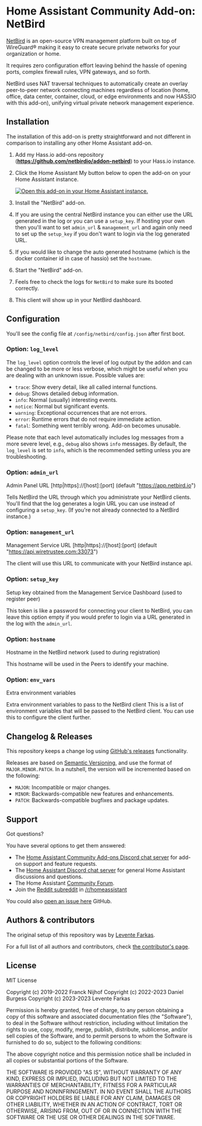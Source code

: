# Home Assistant Community Add-on: NetBird

[NetBird][netbird] is an open-source VPN management platform built on top of WireGuard® making it easy to create secure private networks for your organization or home.

It requires zero configuration effort leaving behind the hassle of opening ports, complex firewall rules, VPN gateways, and so forth.

NetBird uses NAT traversal techniques to automatically create an overlay peer-to-peer network connecting machines regardless of location (home, office, data center, container, cloud, or edge environments and now HASSIO with this add-on), unifying virtual private network management experience.

## Installation

The installation of this add-on is pretty straightforward and not different in
comparison to installing any other Home Assistant add-on.

1. Add my Hass.io add-ons repository (**<https://github.com/netbirdio/addon-netbird>**) to your Hass.io instance.
1. Click the Home Assistant My button below to open the add-on on your Home
   Assistant instance.

   [![Open this add-on in your Home Assistant instance.][addon-badge]][addon]

1. Install the "NetBird" add-on.
1. If you are using the central NetBird instance you can either use the URL generated in the log or you can use a `setup_key`. If hosting your own then you'll want to set `admin_url` & `management_url` and again only need to set up the `setup_key` if you don't want to login via the log generated URL.
1. If you would like to change the auto generated hostname (which is the docker container id in case of hassio) set the `hostname`.
1. Start the "NetBird" add-on.
1. Feels free to check the logs for `NetBird` to make sure its booted correctly.
1. This client will show up in your NetBird dashboard.

## Configuration

You'll see the config file at `/config/netbird/config.json` after first boot.

### Option: `log_level`

The `log_level` option controls the level of log output by the addon and can
be changed to be more or less verbose, which might be useful when you are
dealing with an unknown issue. Possible values are:

- `trace`: Show every detail, like all called internal functions.
- `debug`: Shows detailed debug information.
- `info`: Normal (usually) interesting events.
- `notice`: Normal but significant events.
- `warning`: Exceptional occurrences that are not errors.
- `error`: Runtime errors that do not require immediate action.
- `fatal`: Something went terribly wrong. Add-on becomes unusable.

Please note that each level automatically includes log messages from a
more severe level, e.g., `debug` also shows `info` messages. By default,
the `log_level` is set to `info`, which is the recommended setting unless
you are troubleshooting.

### Option: `admin_url`

Admin Panel URL [http|https]://[host]:[port] (default "<https://app.netbird.io>")

Tells NetBird the URL through which you administrate your NetBird clients.
You'll find that the log generates a login URL you can use instead of configuring a `setup_key`. (If you're not already connected to a NetBird instance.)

### Option: `management_url`

Management Service URL [http|https]://[host]:[port] (default "<https://api.wiretrustee.com:33073>")

The client will use this URL to communicate with your NetBird instance api.

### Option: `setup_key`

Setup key obtained from the Management Service Dashboard (used to register peer)

This token is like a password for connecting your client to NetBird, you can leave this
option empty if you would prefer to login via a URL generated in the log with the `admin_url`.

### Option: `hostname`

Hostname in the NetBird network (used to during registration)

This hostname will be used in the Peers to identify your machine.

### Option: `env_vars`

Extra environment variables

Extra environment variables to pass to the NetBird client
This is a list of environment variables that will be passed to the NetBird client.
You can use this to configure the client further.

## Changelog & Releases

This repository keeps a change log using [GitHub's releases][releases]
functionality.

Releases are based on [Semantic Versioning][semver], and use the format
of `MAJOR.MINOR.PATCH`. In a nutshell, the version will be incremented
based on the following:

- `MAJOR`: Incompatible or major changes.
- `MINOR`: Backwards-compatible new features and enhancements.
- `PATCH`: Backwards-compatible bugfixes and package updates.

## Support

Got questions?

You have several options to get them answered:

- The [Home Assistant Community Add-ons Discord chat server][discord] for add-on
  support and feature requests.
- The [Home Assistant Discord chat server][discord-ha] for general Home
  Assistant discussions and questions.
- The Home Assistant [Community Forum][forum].
- Join the [Reddit subreddit][reddit] in [/r/homeassistant][reddit]

You could also [open an issue here][issue] GitHub.

## Authors & contributors

The original setup of this repository was by [Levente Farkas][lfarkas].

For a full list of all authors and contributors,
check [the contributor's page][contributors].

## License

MIT License

Copyright (c) 2019-2022 Franck Nijhof
Copyright (c) 2022-2023 Daniel Burgess
Copyright (c) 2023-2023 Levente Farkas

Permission is hereby granted, free of charge, to any person obtaining a copy
of this software and associated documentation files (the "Software"), to deal
in the Software without restriction, including without limitation the rights
to use, copy, modify, merge, publish, distribute, sublicense, and/or sell
copies of the Software, and to permit persons to whom the Software is
furnished to do so, subject to the following conditions:

The above copyright notice and this permission notice shall be included in all
copies or substantial portions of the Software.

THE SOFTWARE IS PROVIDED "AS IS", WITHOUT WARRANTY OF ANY KIND, EXPRESS OR
IMPLIED, INCLUDING BUT NOT LIMITED TO THE WARRANTIES OF MERCHANTABILITY,
FITNESS FOR A PARTICULAR PURPOSE AND NONINFRINGEMENT. IN NO EVENT SHALL THE
AUTHORS OR COPYRIGHT HOLDERS BE LIABLE FOR ANY CLAIM, DAMAGES OR OTHER
LIABILITY, WHETHER IN AN ACTION OF CONTRACT, TORT OR OTHERWISE, ARISING FROM,
OUT OF OR IN CONNECTION WITH THE SOFTWARE OR THE USE OR OTHER DEALINGS IN THE
SOFTWARE.

[addon-badge]: https://my.home-assistant.io/badges/supervisor_addon.svg
[addon]: https://my.home-assistant.io/redirect/supervisor_addon/?addon=a0d7b954_netbird&repository_url=https%3A%2F%2Fgithub.com%2Fnetbirdio%2Faddon-netbird
[contributors]: https://github.com/hassio-addons/addon-netbird/graphs/contributors
[discord-ha]: https://discord.gg/c5DvZ4e
[discord]: https://discord.me/hassioaddons
[forum]: https://community.home-assistant.io/t/repository-community-hass-io-add-ons/24705
[issue]: https://github.com/netbirdio/addon-netbird/issues
[reddit]: https://reddit.com/r/homeassistant
[releases]: https://github.com/netbirdio/addon-netbird/releases
[semver]: http://semver.org/spec/v2.0.0.html
[netbird]: https://github.com/netbirdio/netbird
[lfarkas]: https://github.com/lfarkas